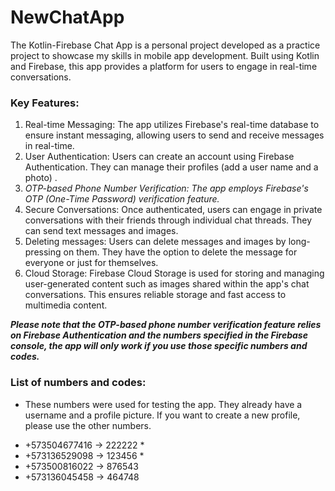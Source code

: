 # NewChatApp
The Kotlin-Firebase Chat App is a personal project developed as a practice project to showcase my skills in mobile app development. Built using Kotlin and Firebase, this app provides a platform for users to engage in real-time conversations.

### Key Features:

1. Real-time Messaging: The app utilizes Firebase's real-time database to ensure instant messaging, allowing users to send and receive messages in real-time.
2. User Authentication: Users can create an account using Firebase Authentication. They can manage their profiles (add a user name and a photo) . 
3. *OTP-based Phone Number Verification: The app employs Firebase's OTP (One-Time Password) verification feature.* 
4. Secure Conversations: Once authenticated, users can engage in private conversations with their friends through individual chat threads. They can send text messages and images.
5. Deleting messages: Users can delete messages and images by long-pressing on them. They have the option to delete the message for everyone or just for themselves.
6. Cloud Storage: Firebase Cloud Storage is used for storing and managing user-generated content such as images shared within the app's chat conversations. This ensures reliable storage and fast access to multimedia content.

***Please note that the OTP-based phone number verification feature relies on Firebase Authentication and the numbers specified in the Firebase console, the app will only work if you use those specific numbers and codes.***

### List of numbers and codes:
* These numbers were used for testing the app. They already have a username and a profile picture. If you want to create a new profile, please use the other numbers.
- +573504677416 → 222222 *
- +573136529098 → 123456 *
- +573500816022 → 876543
- +573136045458 → 464748
